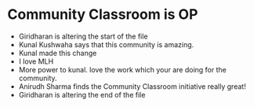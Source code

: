 # Community Classroom is OP

- Giridharan is altering the start of the file
- Kunal Kushwaha says that this community is amazing.
- Kunal made this change
- I love MLH
- More power to kunal. love the work which your are doing for the community.
- Anirudh Sharma finds the Community Classroom initiative really great!
- Giridharan is altering the end of the file
